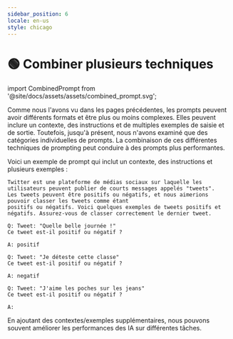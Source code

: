 ```yaml
---
sidebar_position: 6
locale: en-us
style: chicago
---
```


# 🟢 Combiner plusieurs techniques

import CombinedPrompt from '@site/docs/assets/assets/combined_prompt.svg';

<div style={{textAlign: 'center'}}>
  <CombinedPrompt style={{width:"500px",height:"300px",verticalAlign:"top"}}/>
</div>

Comme nous l'avons vu dans les pages précédentes, les prompts peuvent avoir différents formats et être plus ou moins complexes.
Elles peuvent inclure un contexte, des instructions et de multiples exemples de saisie et de sortie. 
Toutefois, jusqu'à présent, nous n'avons examiné que des catégories individuelles de prompts. 
La combinaison de ces différentes techniques de prompting peut conduire à des prompts plus performantes. 

Voici un exemple de prompt qui inclut un contexte, des instructions et plusieurs exemples :

```text
Twitter est une plateforme de médias sociaux sur laquelle les utilisateurs peuvent publier de courts messages appelés "tweets".
Les tweets peuvent être positifs ou négatifs, et nous aimerions pouvoir classer les tweets comme étant
positifs ou négatifs. Voici quelques exemples de tweets positifs et négatifs. Assurez-vous de classer correctement le dernier tweet.

Q: Tweet: "Quelle belle journée !"
Ce tweet est-il positif ou négatif ?

A: positif

Q: Tweet: "Je déteste cette classe"
Ce tweet est-il positif ou négatif ?

A: negatif

Q: Tweet: "J'aime les poches sur les jeans"
Ce tweet est-il positif ou négatif ?

A:
```

En ajoutant des contextes/exemples supplémentaires, nous pouvons souvent améliorer les performances des IA
sur différentes tâches. 
